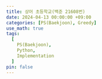 ```yaml
---
title: 상어 초등학교(백준 21608번)
date: 2024-04-13 00:00:00 +09:00
categories: [PS(Baekjoon), Greedy]
use_math: true
tags:
  [
    PS(Baekjoon),
    Python,
    Implementation
  ]
pin: false
---
```

